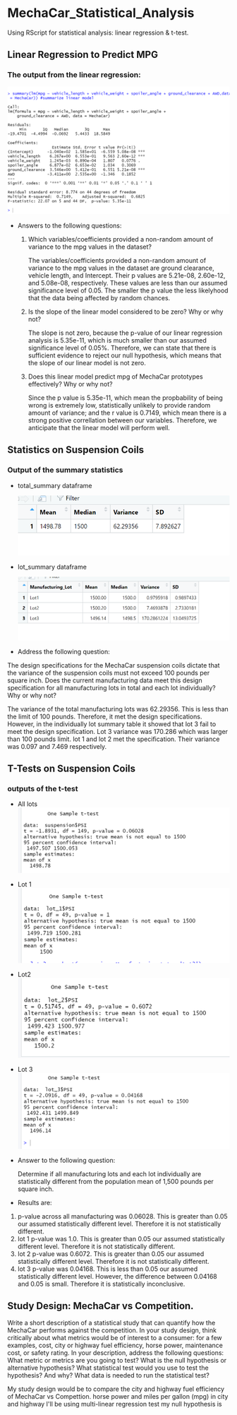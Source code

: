 # MechaCar_Statistical_Analysis

Using RScript for statistical analysis: linear regression & t-test.

## Linear Regression to Predict MPG

### The output from the linear regression:

   ![Linear_reg.png](images/Linear_reg.png)

 - Answers to the following questions:

   1. Which variables/coefficients provided a non-random amount of variance to the mpg values in the dataset?
   
      The variables/coefficients provided a non-random amount of variance to the mpg values in the dataset are ground clearance, vehicle length, and Intercept. Their p values are 5.21e-08, 2.60e-12, and 5.08e-08, respectively. These values are less than our assumed significance level of 0.05. The smaller the p value the less likelyhood that the data being affected by random chances. 
   
   2. Is the slope of the linear model considered to be zero? Why or why not?
   
      The slope is not zero, because the p-value of our linear regression analysis is 5.35e-11, which is much smaller than our assumed significance level of 0.05%. Therefore, we can state that there is sufficient evidence to reject our null hypothesis, which means that the slope of our linear model is not zero.
  
   3. Does this linear model predict mpg of MechaCar prototypes effectively? Why or why not?
 
      Since the p value is 5.35e-11, which mean the propbability of being wrong is extremely low, statistically unlikely to provide random amount of variance; and the r value is 0.7149, which mean there is a strong positive correllation between our variables.  Therefore, we anticipate that the linear model will perform well.

## Statistics on Suspension Coils

### Output of the summary statistics 

 - total_summary dataframe

   ![total_summary.png](images/total_summary.png)
  
 - lot_summary dataframe

   ![lot_summary.png](images/lot_summary.png)
  
 - Address the following question:

The design specifications for the MechaCar suspension coils dictate that the variance of the suspension coils must not exceed 100 pounds per square inch. Does the current manufacturing data meet this design specification for all manufacturing lots in total and each lot individually? Why or why not?

The variance of the total manufacturing lots was 62.29356. This is less than the limit of 100 pounds.  Therefore, it met the design specifications.
However, in the individually lot summary table it showed that lot 3 fail to meet the design specification.  Lot 3 variance was 170.286 which was larger than 100 pounds limit.  lot 1 and lot 2 met the specification. Their variance was 0.097 and 7.469 respectively.

## T-Tests on Suspension Coils

### outputs of the t-test 

 - All lots
 ![all_lots_t_test.png](images/all_lots_t_test.png)

 - Lot 1 
 ![lot1_t_test.png](images/lot1_t_test.png)

 - Lot2
 ![lot2_t_test.png](images/lot2_t_test.png)

 - Lot 3
 ![lot3_t_test.png](images/lot3_t_test.png)

 - Answer to the following question:
 
   Determine if all manufacturing lots and each lot individually are statistically different from the population mean of 1,500 pounds per square inch.
  
  - Results are:
   1. p-value across all manufacturing was 0.06028. This is greater than 0.05 our assumed statistically different level.  Therefore it is not statistically different.
   2. lot 1 p-value was 1.0. This is greater than 0.05 our assumed statistically different level.  Therefore it is not statistically different.
   3. lot 2 p-value was 0.6072.  This is greater than 0.05 our assumed statistically different level.  Therefore it is not statistically different.
   4. lot 3 p-value was 0.04168. This is less than 0.05 our assumed statistically different level. However, the difference between 0.04168 and 0.05 is small. Therefore it is statistically inconclusive. 
  
## Study Design: MechaCar vs Competition.

Write a short description of a statistical study that can quantify how the MechaCar performs against the competition. In your study design, think critically about what metrics would be of interest to a consumer: for a few examples, cost, city or highway fuel efficiency, horse power, maintenance cost, or safety rating.
In your description, address the following questions:
What metric or metrics are you going to test?
What is the null hypothesis or alternative hypothesis?
What statistical test would you use to test the hypothesis? And why?
What data is needed to run the statistical test?

My study design would be to compare the city and highway fuel efficiency of MechaCar vs Compettion.
horse power and miles per gallon (mpg) in city and highway
I'll be using multi-linear regression test
my null hypothesis is 

